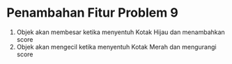 # Penambahan Fitur Problem 9
1. Objek akan membesar ketika menyentuh Kotak Hijau dan menambahkan score
2. Objek akan mengecil ketika menyentuh Kotak Merah dan mengurangi score
